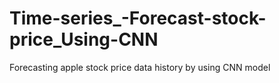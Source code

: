 # Time-series_-Forecast-stock-price_Using-CNN
Forecasting apple stock price data history by using CNN model
